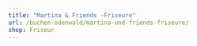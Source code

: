 ```yaml
---
title: "Martina & Friends -Friseure"
url: /buchen-odenwald/martina-und-friends-friseure/
shop: Friseur
---
```


